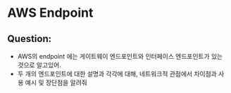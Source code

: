 # AWS Endpoint

## Question:

- AWS의 endpoint 에는 게이트웨이 엔드포인트와 인터페이스 엔드포인트가 있는 것으로 알고있어.
- 두 개의 엔드포인트에 대한 설명과 각각에 대해, 네트워크적 관점에서 차이점과 사용 예시 및 장단점을 알려줘

<br>

